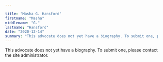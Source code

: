 ```yaml
---

title: "Masha G. Hansford"
firstname: "Masha"
middlename: "G."
lastname: "Hansford"
date: "2020-12-14"
summary: "This advocate does not yet have a biography. To submit one, please contact the site administrator."
---
```

This advocate does not yet have a biography. To submit one, please contact the site administrator.

